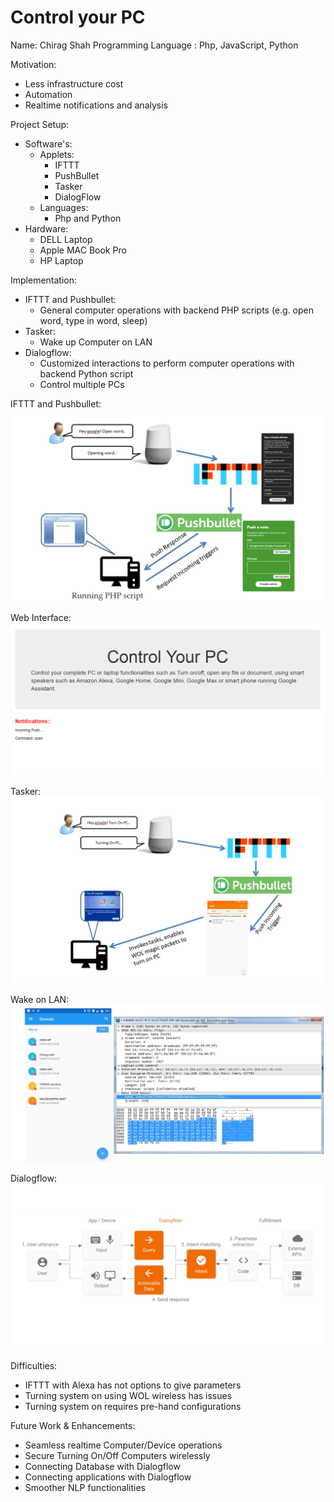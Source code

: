# Control your PC
Name: Chirag  Shah
Programming Language : Php, JavaScript, Python 

Motivation:
 - Less infrastructure cost
 - Automation
 - Realtime notifications and analysis
 
Project Setup:
 - Software's:
	- Applets:
		- IFTTT
		- PushBullet
		- Tasker
		- DialogFlow
	- Languages:
		- Php and Python
 - Hardware:
   - DELL Laptop
   - Apple MAC Book Pro
   - HP Laptop

Implementation:
- IFTTT and Pushbullet:
	- General computer operations with backend PHP scripts (e.g. open word, type in word, sleep)
- Tasker:
	- Wake up Computer on LAN
- Dialogflow:
	- Customized interactions to perform computer operations with backend Python script
	- Control multiple PCs 

IFTTT and Pushbullet:
![Overview](https://github.com/shahchiragh/Control-your-PC/blob/master/images/architecture.PNG)

Web Interface: 
![Web](https://github.com/shahchiragh/Control-your-PC/blob/master/images/web_interface.PNG)

Tasker: 
![Web](https://github.com/shahchiragh/Control-your-PC/blob/master/images/tasker.PNG)

Wake on LAN: 
![Web](https://github.com/shahchiragh/Control-your-PC/blob/master/images/WOL.PNG)

Dialogflow: 
![Web](https://github.com/shahchiragh/Control-your-PC/blob/master/images/diagflow.PNG)

Difficulties:
 - IFTTT with Alexa has not options to give parameters
 - Turning system on using WOL wireless has issues
 - Turning system on requires pre-hand configurations

Future Work & Enhancements:
 - Seamless realtime Computer/Device operations 
 - Secure Turning On/Off Computers wirelessly
 - Connecting Database with Dialogflow
 - Connecting applications with Dialogflow
 - Smoother NLP functionalities



